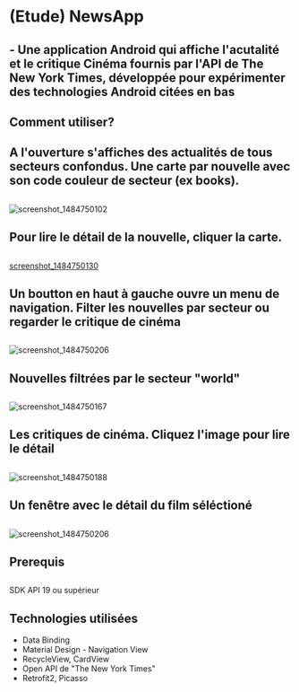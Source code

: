 # (Etude) NewsApp 
## - Une application Android qui affiche l'acutalité et le critique Cinéma fournis par l'API de The New York Times, développée pour expérimenter des technologies Android citées en bas
## 
## Comment utiliser?
##
## A l'ouverture s'affiches des actualités de tous secteurs confondus. Une carte par nouvelle avec son code couleur de secteur (ex books).
##
![screenshot_1484750102](https://cloud.githubusercontent.com/assets/21304543/22071330/18caf026-dd9f-11e6-9916-1466af5a375b.png)
##
## Pour lire le détail de la nouvelle, cliquer la carte. 
##
[screenshot_1484750130](https://cloud.githubusercontent.com/assets/21304543/22071601/f20a6592-dd9f-11e6-93a6-c7f4862d347e.png)
##
## Un boutton en haut à gauche ouvre un menu de navigation. Filter les nouvelles par secteur ou regarder le critique de cinéma
##
![screenshot_1484750206](https://cloud.githubusercontent.com/assets/21304543/22071581/da7ee736-dd9f-11e6-8f35-4df546b3bbd2.png)
##
## Nouvelles filtrées par le secteur "world"
##
![screenshot_1484750167](https://cloud.githubusercontent.com/assets/21304543/22071846/c8850d16-dda0-11e6-96ec-5ca0c17a3fdf.png)
##
## Les critiques de cinéma. Cliquez l'image pour lire le détail
##
![screenshot_1484750188](https://cloud.githubusercontent.com/assets/21304543/22071866/d50755e4-dda0-11e6-919e-e7730a6a33f7.png)
##
## Un fenêtre avec le détail du film séléctioné 
##
![screenshot_1484750206](https://cloud.githubusercontent.com/assets/21304543/22072018/459981f6-dda1-11e6-8772-b492d5c80bf4.png)

## Prerequis
##
SDK API 19 ou supérieur
##
## Technologies utilisées
- Data Binding
- Material Design - Navigation View
- RecycleView, CardView
- Open API de "The New York Times"
- Retrofit2, Picasso



